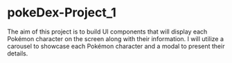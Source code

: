 # pokeDex-Project_1
The aim of this project is to build UI components that will display each Pokémon character on the screen along with their information. I will utilize a carousel to showcase each Pokémon character and a modal to present their details.